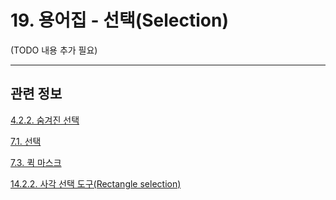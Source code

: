 # 19. 용어집 - 선택(Selection)

(TODO 내용 추가 필요)

***

## 관련 정보

[4.2.2. 숨겨진 선택](./04-02-02-the-selection-is-hidden.md)

[7.1. 선택](./07-01-00-the-selection.md)

[7.3. 퀵 마스크](./07-03-00-the-quickmask.md)

[14.2.2. 사각 선택 도구(Rectangle selection)](./14-02-02-00-rectangle-selection.md)